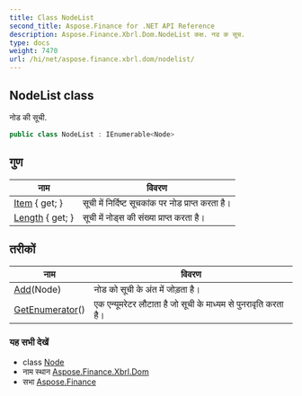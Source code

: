 ```yaml
---
title: Class NodeList
second_title: Aspose.Finance for .NET API Reference
description: Aspose.Finance.Xbrl.Dom.NodeList कक्ष. नड क सूच.
type: docs
weight: 7470
url: /hi/net/aspose.finance.xbrl.dom/nodelist/
---
```

## NodeList class

नोड की सूची.

```csharp
public class NodeList : IEnumerable<Node>
```

## गुण

| नाम | विवरण |
| --- | --- |
| [Item](../../aspose.finance.xbrl.dom/nodelist/item/) { get; } | सूची में निर्दिष्ट सूचकांक पर नोड प्राप्त करता है। |
| [Length](../../aspose.finance.xbrl.dom/nodelist/length/) { get; } | सूची में नोड्स की संख्या प्राप्त करता है। |

## तरीकों

| नाम | विवरण |
| --- | --- |
| [Add](../../aspose.finance.xbrl.dom/nodelist/add/)(Node) | नोड को सूची के अंत में जोड़ता है। |
| [GetEnumerator](../../aspose.finance.xbrl.dom/nodelist/getenumerator/)() | एक एन्यूमरेटर लौटाता है जो सूची के माध्यम से पुनरावृति करता है। |

### यह सभी देखें

* class [Node](../node/)
* नाम स्थान [Aspose.Finance.Xbrl.Dom](../../aspose.finance.xbrl.dom/)
* सभा [Aspose.Finance](../../)


